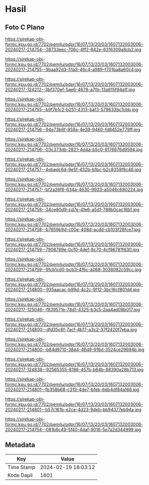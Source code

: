 # Hasil

## Foto C Plano

https://sirekap-obj-formc.kpu.go.id/7702/pemilu/pdpr/16/07/13/20/03/1607132003006-20240217-214754--38733eec-706c-4ff2-842e-6316309a8cb2.jpg

https://sirekap-obj-formc.kpu.go.id/7702/pemilu/pdpr/16/07/13/20/03/1607132003006-20240217-214755--9baa92d3-51a3-46c4-a989-f701ba8a60c4.jpg

https://sirekap-obj-formc.kpu.go.id/7702/pemilu/pdpr/16/07/13/20/03/1607132003006-20240217-124212--3bf370ef-5ae6-4678-a7fb-13a815f94a1f.jpg

https://sirekap-obj-formc.kpu.go.id/7702/pemilu/pdpr/16/07/13/20/03/1607132003006-20240217-214755--b9f7b1c2-b251-4313-baf3-579633bc1cbb.jpg

https://sirekap-obj-formc.kpu.go.id/7702/pemilu/pdpr/16/07/13/20/03/1607132003006-20240217-214756--94e73b6f-959a-4e39-9460-fd8452e779ff.jpg

https://sirekap-obj-formc.kpu.go.id/7702/pemilu/pdpr/16/07/13/20/03/1607132003006-20240217-214756--03c373db-2821-4d4a-b5c0-9176676d9594.jpg

https://sirekap-obj-formc.kpu.go.id/7702/pemilu/pdpr/16/07/13/20/03/1607132003006-20240217-214757--4ebedc6d-9e5f-432b-b1bc-b2c8359f8c46.jpg

https://sirekap-obj-formc.kpu.go.id/7702/pemilu/pdpr/16/07/13/20/03/1607132003006-20240217-214757--bf2a26f6-634a-4630-9923-a5046c680224.jpg

https://sirekap-obj-formc.kpu.go.id/7702/pemilu/pdpr/16/07/13/20/03/1607132003006-20240217-214758--34ce80d9-cd7e-4fe6-a5d1-788b0cac16b1.jpg

https://sirekap-obj-formc.kpu.go.id/7702/pemilu/pdpr/16/07/13/20/03/1607132003006-20240217-214758--b7859b9d-c00e-408d-acdd-cb103f28fce7.jpg

https://sirekap-obj-formc.kpu.go.id/7702/pemilu/pdpr/16/07/13/20/03/1607132003006-20240217-214759--7908789e-0cf0-4def-8c70-4cf96781f630.jpg

https://sirekap-obj-formc.kpu.go.id/7702/pemilu/pdpr/16/07/13/20/03/1607132003006-20240217-214759--9fcb1cd0-bcb3-4f6c-a068-3038082c59cc.jpg

https://sirekap-obj-formc.kpu.go.id/7702/pemilu/pdpr/16/07/13/20/03/1607132003006-20240217-214800--935aacac-b99d-4c2c-9f12-3bc16cf801d4.jpg

https://sirekap-obj-formc.kpu.go.id/7702/pemilu/pdpr/16/07/13/20/03/1607132003006-20240217-125046--f839571e-78d1-4325-b3c5-2aa4ad08b017.jpg

https://sirekap-obj-formc.kpu.go.id/7702/pemilu/pdpr/16/07/13/20/03/1607132003006-20240217-214800--dfd35c6f-7acf-4b17-a3c2-37f2420f7eba.jpg

https://sirekap-obj-formc.kpu.go.id/7702/pemilu/pdpr/16/07/13/20/03/1607132003006-20240217-214800--b84d9710-38d4-46d9-916d-3524ce29694b.jpg

https://sirekap-obj-formc.kpu.go.id/7702/pemilu/pdpr/16/07/13/20/03/1607132003006-20240217-124838--92565355-8186-457b-b64b-88390a28b713.jpg

https://sirekap-obj-formc.kpu.go.id/7702/pemilu/pdpr/16/07/13/20/03/1607132003006-20240217-214801--fb358b68-c313-4de7-bfeb-6db4df84a166.jpg

https://sirekap-obj-formc.kpu.go.id/7702/pemilu/pdpr/16/07/13/20/03/1607132003006-20240217-214801--b57c161b-e2ce-4d23-9deb-bb94377eb94a.jpg

https://sirekap-obj-formc.kpu.go.id/7702/pemilu/pdpr/16/07/13/20/03/1607132003006-20240217-214754--081b6c49-5f40-4daf-9016-5e7a2d344999.jpg


## Metadata

| Key        | Value               |
| ---------- | ------------------- |
| Time Stamp | 2024-02-19 18:03:12 |
| Kode Dapil | 1601                |



